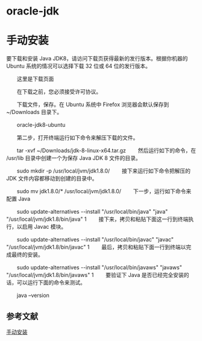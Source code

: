 # oracle-jdk

# 手动安装
要下载和安装 Java JDK8，请访问下载页获得最新的发行版本。根据你机器的 Ubuntu 系统的情况可以选择下载 32 位或 64 位的发行版本。

　　这里是下载页面

　　在下载之前，您必须接受许可协议。

　　下载文件，保存。在 Ubuntu 系统中 Firefox 浏览器会默认保存到 ~/Downloads 目录下。

　　oracle-jdk8-ubuntu

　　第二步，打开终端运行如下命令来解压下载的文件。

　　tar -xvf ~/Downloads/jdk-8-linux-x64.tar.gz
　　然后运行如下的命令，在 /usr/lib 目录中创建一个为保存 Java JDK 8 文件的目录。

　　sudo mkdir -p /usr/local/jvm/jdk1.8.0/
　　接下来运行如下命令把解压的 JDK 文件内容都移动到创建的目录中。

　　sudo mv jdk1.8.0/* /usr/local/jvm/jdk1.8.0/
　　下一步，运行如下命令来配置 Java

　　sudo update-alternatives --install "/usr/local/bin/java" "java" "/usr/local/jvm/jdk1.8/bin/java" 1
　　接下来，拷贝和粘贴下面这一行到终端执行，以启用 Javac 模块。

　　sudo update-alternatives --install "/usr/local/bin/javac" "javac" "/usr/local/jvm/jdk1.8/bin/javac" 1
　　最后，拷贝和粘贴下面一行到终端以完成最终的安装。

　　sudo update-alternatives --install "/usr/local/bin/javaws" "javaws" "/usr/local/jvm/jdk1.8/bin/javaws" 1
　　要验证下 Java 是否已经完全安装的话，可以运行下面的命令来测试。

　　java –version
　　
　　
## 参考文献

[手动安装](http://www.bitscn.com/os/linux/201405/199753.html)
